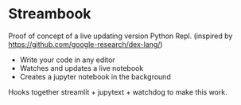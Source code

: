 # Streambook



Proof of concept of a live updating version Python Repl. (inspired by https://github.com/google-research/dex-lang/) 

* Write your code in any editor
* Watches and updates a live notebook
* Creates a jupyter notebook in the background

Hooks together streamlit + jupytext + watchdog to make this work. 

